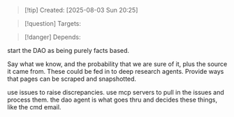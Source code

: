 
>[!tip] Created: [2025-08-03 Sun 20:25]

>[!question] Targets: 

>[!danger] Depends: 

start the DAO as being purely facts based.

Say what we know, and the probability that we are sure of it, plus the source it came from.
These could be fed in to deep research agents.
Provide ways that pages can be scraped and snapshotted.

use issues to raise discrepancies.
use mcp servers to pull in the issues and process them.
the dao agent is what goes thru and decides these things, like the cmd email.
